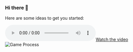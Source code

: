 ### Hi there 👋



Here are some ideas to get you started:

[![Watch the video](http://www.example.com/movie.ogg)](http://www.example.com/movie.ogg)
![Game Process](https://tenor.com/bdf0I.gif)
